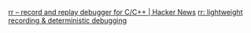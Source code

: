 
[rr – record and replay debugger for C/C++ | Hacker News](https://news.ycombinator.com/item?id=41023547)
[rr: lightweight recording & deterministic debugging](https://rr-project.org/)

